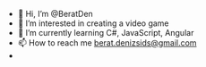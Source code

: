 - 👋 Hi, I’m @BeratDen
- 👀 I’m interested in creating a video game
- 🌱 I’m currently learning C#, JavaScript, Angular
- 📫 How to reach me berat.denizsids@gmail.com
- 
